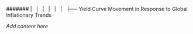 ####### |   |   |   |   |   |   ├── Yield Curve Movement in Response to Global Inflationary Trends

*Add content here*